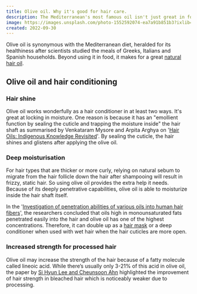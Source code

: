 ```yaml
---
title: Olive oil. Why it's good for hair care.
description: The Mediterranean's most famous oil isn't just great in food.
image: https://images.unsplash.com/photo-1552592074-ea7a91b851b3?ixlib=rb-1.2.1&ixid=eyJhcHBfaWQiOjEyMDd9&auto=format&fit=crop&w=1000&q=80
created: 2022-09-30
---
```


Olive oil is synonymous with the Mediterranean diet, heralded for its healthiness after scientists studied the meals of Greeks, Italians and Spanish households. Beyond using it in food, it makes for a great [natural hair oil](/guides/natural-hair-oil/).

## Olive oil and hair conditioning

### Hair shine

Olive oil works wonderfully as a hair conditioner in at least two ways. It's great at locking in moisture. One reason is because it has an "emollient function by sealing the cuticle and trapping the moisture inside" the hair shaft as summarised by Venkataram Mysore and Arpita Arghya on '[Hair Oils: Indigenous Knowledge Revisited](https://www.ncbi.nlm.nih.gov/pmc/articles/PMC9231528/
)'. By sealing the cuticle, the hair shines and glistens after applying the olive oil.

### Deep moisturisation

For hair types that are thicker or more curly, relying on natural sebum to migrate from the hair follicle down the hair after shampooing will result in frizzy, static hair. So using olive oil provides the extra help it needs. Because of its deeply penetrative capabilities, olive oil is able to moisturize inside the hair shaft itself.

In the '[Investigation of penetration abilities of various oils into human hair fibers](https://pubmed.ncbi.nlm.nih.gov/16258695/)', the researchers concluded that oils high in monounsaturated fats penetrated easily into the hair and olive oil has one of the highest concentrations. Therefore, it can double up as a [hair mask](/guides/hair-masks) or a deep conditioner when used with wet hair when the hair cuticles are more open.

### Increased strength for processed hair

Olive oil may increase the strength of the hair because of a fatty molecule called lineoic acid. While there’s usually only 3-21% of this acid in olive oil, the paper by [Si Hyun Lee and Cheunsoon Ahn](https://fashionandtextiles.springeropen.com/articles/10.1186/s40691-021-00282-5) highlighted the improvement of hair strength in bleached hair which is noticeably weaker due to processing.